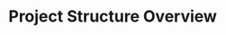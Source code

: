 # Project Structure Overview

<!-- Add overview of how projects built with this template should be structured -->
